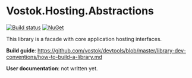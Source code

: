 # Vostok.Hosting.Abstractions

[![Build status](https://ci.appveyor.com/api/projects/status/github/vostok/hosting.abstractions?svg=true&branch=master)](https://ci.appveyor.com/project/vostok/hosting-abstractions/branch/master)
[![NuGet](https://img.shields.io/nuget/v/Vostok.Hosting.Abstractions.svg)](https://www.nuget.org/packages/Vostok.Hosting.Abstractions)

This library is a facade with core application hosting interfaces.


**Build guide**: https://github.com/vostok/devtools/blob/master/library-dev-conventions/how-to-build-a-library.md

**User documentation**: not written yet.